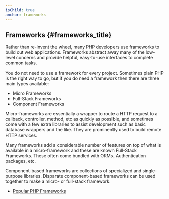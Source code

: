 ```yaml
---
isChild: true
anchor: frameworks
---
```


## Frameworks {#frameworks_title}

Rather than re-invent the wheel, many PHP developers use frameworks to build out web applications. Frameworks abstract away many of the low-level concerns and provide helpful, easy-to-use interfaces to complete common tasks.

You do not need to use a framework for every project. Sometimes plain PHP is the right way to go, but if you do need a framework then there are three main types available:

* Micro Frameworks
* Full-Stack Frameworks
* Component Frameworks

Micro-frameworks are essentially a  wrapper to route a HTTP request to a callback, controller, method, etc as quickly as possible, and sometimes come with a few extra libraries to assist development such as basic database wrappers and the like. They are prominently used 
to build remote HTTP services.

Many frameworks add a considerable number of features on top of what is available in a micro-framework and these are known Full-Stack 
Frameworks. These often come bundled with ORMs, Authentication packages, etc.

Component-based frameworks are collections of specialized and single-purpose libraries. Disparate component-based frameworks can be used together to make a micro- or full-stack framework.

* [Popular PHP Frameworks](https://github.com/codeguy/php-the-right-way/wiki/Frameworks)